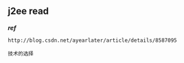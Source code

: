 ## j2ee read

***ref***
	
    http://blog.csdn.net/ayearlater/article/details/8587095
    
    技术的选择